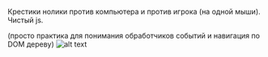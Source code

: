 Крестики нолики против компьютера и против игрока (на одной мыши). Чистый js.

(просто практика для понимания обработчиков событий и навигация по DOM дереву)
![alt text](https://gyazo.com/23c3dfa6cbaa5c951ccbcf85fdd55774)
